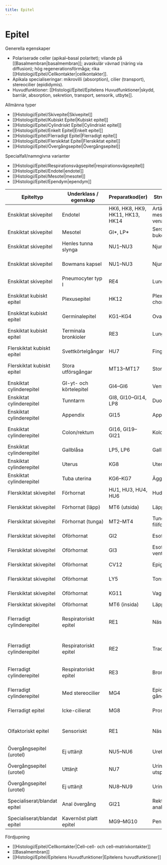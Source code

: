 ```yaml
---
title: Epitel
---
```


# Epitel

Generella egenskaper
- Polariserade celler (apikal–basal polaritet); vilande på [[Basalmembran|basalmembran]]; avaskulär vävnad (näring via diffusion); hög regenerationsförmåga; rika [[Histologi/Epitel/Cellkontakter|cellkontakter]].
- Apikala specialiseringar: mikrovilli (absorption), cilier (transport), stereocilier (epididymis).
- Huvudfunktioner: [[Histologi/Epitel/Epitelens Huvudfunktioner|skydd, barriär, absorption, sekretion, transport, sensorik, utbyte]].

Allmänna typer
- [[Histologi/Epitel/Skivepitel|Skivepitel]]
- [[Histologi/Epitel/Kubiskt Epitel|Kubiskt epitel]]
- [[Histologi/Epitel/Cylindriskt Epitel|Cylindriskt epitel]]
- [[Histologi/Epitel/Enkelt Epitel|Enkelt epitel]]
- [[Histologi/Epitel/Flerradigt Epitel|Flerradigt epitel]]
- [[Histologi/Epitel/Flerskiktat Epitel|Flerskiktat epitel]]
- [[Histologi/Epitel/Övergångsepitel|Övergångsepitel]]

Specialfall/namngivna varianter
- [[Histologi/Epitel/Respirationsvägsepitel|respirationsvägsepitel]]
- [[Histologi/Epitel/Endotel|endotel]]
- [[Histologi/Epitel/Mesotel|mesotel]]
- [[Histologi/Epitel/Ependym|ependym]]

| Epiteltyp | Underklass / egenskap | Preparatkod(er) | Struktur / Organ | Lokalisation i vävnaden | Kännetecken / Kommentar | Dominerande celltyper | Huvudfunktion |
|------------|----------------------|------------------|------------------|--------------------------|--------------------------|------------------------|----------------|
| Enskiktat skivepitel | Endotel | HK6, HK8, HK9, HK11, HK13, HK14 | Artär, ven, aorta, mesenterialkärl, vena cava | Kärl-lumen | Tunnt, platt lager av endotelceller | Endotelceller | Diffusion, transportbarriär |
| Enskiktat skivepitel | Mesotel | GI*, LP* | Serosa i bukorgan | Peritoneum | Tunnt platt ytepitel på serosa | Mesotelceller | Friktionsminskning |
| Enskiktat skivepitel | Henles tunna slynga | NU1–NU3 | Njure | Tunna slyngan | Mycket platt epitel i nefronet | Platta epitelceller | Passiv diffusion |
| Enskiktat skivepitel | Bowmans kapsel | NU1–NU3 | Njure | Lamina parietalis | Enskiktat platt epitel i glomeruluskapseln | Platta epitelceller | Filtrationsbarriär |
| Enskiktat skivepitel | Pneumocyter typ I | RE4 | Lunga | Alveoler | Platt epitel för gasutbyte | Typ I-pneumocyter | Gasutbyte (O₂/CO₂) |
| Enskiktat kubiskt epitel | Plexusepitel | HK12 | Plexus choroideus | Hjärnventrikel | Kubiska celler med centrala kärnor | Kubiska epitelceller | Sekretion av cerebrospinalvätska |
| Enskiktat kubiskt epitel | Germinalepitel | KG1–KG4 | Ovarium | Yta | Enkelt kubiskt ytepitel | Kubiska epitelceller | Skydd, reparation |
| Enskiktat kubiskt epitel | Terminala bronkioler | RE3 | Lunga | Små bronkioler | Cilierat kubiskt epitel | Cilierade celler, Club-celler | Sekretion, partikeltransport |
| Flerskiktat kubiskt epitel | Svettkörtelgångar | HU7 | Fingerblomma | Hud | Två cellager i svettgångar | Kubiska celler | Sekretion, kanaltransport |
| Flerskiktat kubiskt epitel | Stora utförsgångar | MT13–MT17 | Stora spottkörtlar | Gångar | 2–3 lager kubiska celler i gångsystem | Kubiska epitelceller | Sekretion, kanaltransport |
| Enskiktat cylinderepitel | GI-yt- och körtelepitel | GI4–GI6 | Ventrikel | Mukosa | Cylindriskt ytepitel och körtlar | Cylindriska celler | Sekretion av slem och HCl |
| Enskiktat cylinderepitel | Tunntarm | GI8, GI10–GI14, LP8 | Duodenum–Ileum | Villi och kryptor | Enterocyter och bägarceller | Enterocyter, bägarceller | Absorption, slemsekretion |
| Enskiktat cylinderepitel | Appendix | GI15 | Appendix | Mukosa | Enskiktat cylindriskt epitel | Bägarceller | Slemproduktion |
| Enskiktat cylinderepitel | Colon/rektum | GI16, GI19–GI21 | Kolon–anus | Mukosa | Bägarcellsrikt epitel | Cylindriska och bägarceller | Absorption, slemsekretion |
| Enskiktat cylinderepitel | Gallblåsa | LP5, LP6 | Gallblåsa | Mukosa | Mikrovilli, kraftigt veckad yta | Cylindriska celler | Koncentrering av galla |
| Enskiktat cylinderepitel | Uterus | KG8 | Uterus | Endometrium | Enskiktat cylindriskt epitel | Cylindriska celler | Sekretion, hormonrespons |
| Enskiktat cylinderepitel | Tuba uterina | KG6–KG7 | Äggledare | Mukosa | Cilierat enskiktat cylinderepitel | Cilierade celler | Transport av äggceller |
| Flerskiktat skivepitel | Förhornat | HU1, HU3, HU4, HU6 | Hud | Epidermis | Keratiniserat med stratum corneum | Keratinocyter | Mekaniskt skydd, barriär |
| Flerskiktat skivepitel | Förhornat (läpp) | MT6 (utsida) | Läpp | Huddel | Förhornat plattepitel | Keratinocyter | Skydd, barriär |
| Flerskiktat skivepitel | Förhornat (tunga) | MT2–MT4 | Tunga (papilla filiformis) | Ytan | Förhornade toppar | Keratinocyter | Mekaniskt skydd |
| Flerskiktat skivepitel | Oförhornat | GI2 | Esofagus | Mukosa | Tjockt oförhornat plattepitel | Skivepitelceller | Skydd mot nötning |
| Flerskiktat skivepitel | Oförhornat | GI3 | Esofagus–ventrikelövergång | Z-linjen | Övergång mot cylindriskt epitel | Skivepitelceller | Skydd vid sväljning |
| Flerskiktat skivepitel | Oförhornat | CV12 | Epiglottis | Ena sidan | Skivepitel mot lumen | Skivepitelceller | Skydd mot mekanisk påverkan |
| Flerskiktat skivepitel | Oförhornat | LY5 | Tonsilla palatina | Yta och kryptor | Infiltrerad av lymfocyter | Skivepitelceller | Skydd, immunkontakt |
| Flerskiktat skivepitel | Oförhornat | KG11 | Vagina | Mukosa | Glykogenrikt, oförhornat | Skivepitelceller | Skydd, pH-stabilitet |
| Flerskiktat skivepitel | Oförhornat | MT6 (insida) | Läpp | Munslemhinna | Oförhornat epitel | Skivepitelceller | Skydd, fuktbarriär |
| Flerradigt cylinderepitel | Respiratoriskt epitel | RE1 | Nässlemhinna | Näshåla | Cilier, bägarceller, körtlar | Cilierade celler, bägarceller, basalceller | Luftfiltrering, fuktning |
| Flerradigt cylinderepitel | Respiratoriskt epitel | RE2 | Trachea | Luftstrupens mucosa | Cilier, bägarceller, blandade körtlar | Cilierade celler, bägarceller, basalceller | Transport av slem, skydd |
| Flerradigt cylinderepitel | Respiratoriskt epitel | RE3 | Bronker | Bronkvägg | Lägre distalt, mindre brosk | Cilierade celler, Club-celler | Transport, sekretion |
| Flerradigt cylinderepitel | Med stereocilier | MG4 | Epididymis / gångsystem | Lumen | Långa stereocilier | Huvudceller, basalceller | Absorption, mognad av spermier |
| Flerradigt epitel | Icke-cilierat | MG8 | Prostata | Körtelgångar | Oregelbundet flerradigt epitel | Sekretoriska celler | Sekretion |
| Olfaktoriskt epitel | Sensoriskt | RE1 | Näshålans tak | Övre näshåla | Luktneuroner, stödje- och basalceller, Bowmans körtlar | Olfaktoriska neuron, stödjeceller, basalceller | Luktuppfattning |
| Övergångsepitel (urotel) | Ej uttänjt | NU5–NU6 | Ureter | Mukosa | 5–6 cellager, paraplyceller | Paraplyceller, basalceller | Töjbar barriär |
| Övergångsepitel (urotel) | Uttänjt | NU7 | Urinblåsa, utspänd | Mukosa | 2–3 cellager, platta paraplyceller | Paraplyceller, basalceller | Töjbar barriär |
| Övergångsepitel (urotel) | Ej uttänjt | NU8–NU9 | Urinblåsa, tömd | Mukosa | Fler lager, runda paraplyceller | Paraplyceller, basalceller | Töjbar barriär |
| Specialiserat/blandat epitel | Anal övergång | GI21 | Rektum–analkanal | Mukosa | Övergång från cylindriskt till skivepitel | Skivepitel + cylindriska celler | Skydd, sekretion |
| Specialiserat/blandat epitel | Kavernöst platt epitel | MG9–MG10 | Penis (corpora) | Kavernas vägg | Enskiktat platt epitel | Platta endotel-liknande celler | Friktionsreduktion, blodflöde |

Fördjupning
- [[Histologi/Epitel/Cellkontakter|Cell–cell- och cell–matrixkontakter]]
- [[Basalmembran]]
- [[Histologi/Epitel/Epitelens Huvudfunktioner|Epitelens huvudfunktioner]]
